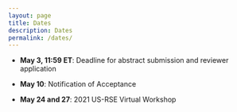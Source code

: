 ```yaml
---
layout: page
title: Dates
description: Dates
permalink: /dates/
---
```


- **May 3, 11:59 ET**: Deadline for abstract submission and reviewer application

- **May 10**: Notification of Acceptance

- **May 24 and 27**: 2021 US-RSE Virtual Workshop
